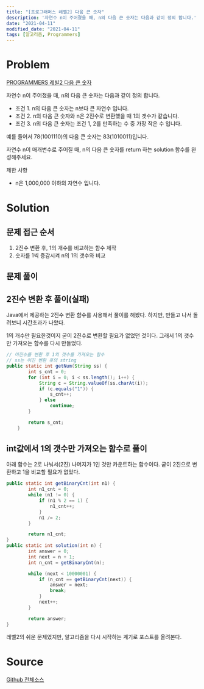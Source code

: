 ```yaml
---
title: "[프로그래머스 레벨2] 다음 큰 숫자"
description: '자연수 n이 주어졌을 때, n의 다음 큰 숫자는 다음과 같이 정의 합니다.'
date: "2021-04-11"
modified_date: "2021-04-11"
tags: [알고리즘, Programmers]
---
```


# Problem

[PROGRAMMERS 레빌2 다음 큰 숫자](https://programmers.co.kr/learn/courses/30/lessons/12911)

자연수 n이 주어졌을 때, n의 다음 큰 숫자는 다음과 같이 정의 합니다.

-	조건 1. n의 다음 큰 숫자는 n보다 큰 자연수 입니다.
-	조건 2. n의 다음 큰 숫자와 n은 2진수로 변환했을 때 1의 갯수가 같습니다.
-	조건 3. n의 다음 큰 숫자는 조건 1, 2를 만족하는 수 중 가장 작은 수 입니다.

예를 들어서 78(1001110)의 다음 큰 숫자는 83(1010011)입니다.

자연수 n이 매개변수로 주어질 때, n의 다음 큰 숫자를 return 하는 solution 함수를 완성해주세요.

제한 사항
-	n은 1,000,000 이하의 자연수 입니다.

# Solution

## 문제 접근 순서

1. 2진수 변환 후, 1의 개수를 비교하는 함수 제작
2. 숫자를 1씩 증감시켜 n의 1의 갯수와 비교

## 문제 풀이

## 2진수 변환 후 풀이(실패)

Java에서 제공하는 2진수 변환 함수를 사용해서 풀이를 해봤다. 하지만, 만들고 나서 돌려보니 시간초과가 나왔다.

1의 개수만 필요한것이지 굳이 2진수로 변환할 필요가 없었던 것이다. 그래서 1의 갯수만 가져오는 함수를 다시 만들었다.

```java
// 이진수를 변환 후 1의 갯수를 가져오는 함수
// ss는 이진 변환 후의 string
public static int getNum(String ss) {
        int s_cnt = 0;
        for (int i = 0; i < ss.length(); i++) {
            String c = String.valueOf(ss.charAt(i));
            if (c.equals("1")) {
                s_cnt++;
            } else
                continue;
        }

        return s_cnt;
    }
```

## int값에서 1의 갯수만 가져오는 함수로 풀이

아래 함수는 2로 나눠서(2진) 나머지가 1인 것만 카운트하는 함수이다. 굳이 2진으로 변환하고 1을 비교할 필요가 없었다.

```java
public static int getBinaryCnt(int n1) {
        int n1_cnt = 0;
        while (n1 != 0) {
            if (n1 % 2 == 1) {
                n1_cnt++;
            }
            n1 /= 2;
        }

        return n1_cnt;
}
public static int solution(int n) {
        int answer = 0;
        int next = n + 1;
        int n_cnt = getBinaryCnt(n);

        while (next < 10000001) {
            if (n_cnt == getBinaryCnt(next)) {
                answer = next;
                break;
            }
            next++;
        }

        return answer;
}
```

레벨2의 쉬운 문제였지만, 알고리즘을 다시 시작하는 계기로 포스트를 올려본다.


# Source

[Github 전체소스](https://github.com/MinByeongChan/myMBC/blob/master/Codetest/Programmers/LengthOfVisited.cpp)

